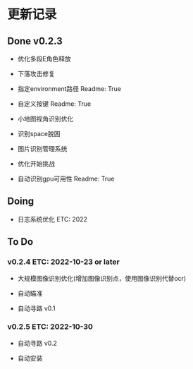 # 更新记录

## Done v0.2.3

- 优化多段E角色释放

- 下落攻击修复

- 指定environment路径 Readme: True

- 自定义按键 Readme: True

- 小地图视角识别优化

- 识别space脱困

- 图片识别管理系统

- 优化开始挑战

- 自动识别gpu可用性 Readme: True

## Doing

- 日志系统优化 ETC: 2022

## To Do

### v0.2.4 ETC: 2022-10-23 or later

- 大规模图像识别优化(增加图像识别点，使用图像识别代替ocr)

- 自动瞄准

- 自动寻路 v0.1

### v0.2.5 ETC: 2022-10-30

- 自动寻路 v0.2

- 自动安装
